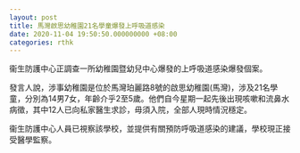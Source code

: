 ```yaml
---
layout: post
title: 馬灣啟思幼稚園21名學童爆發上呼吸道感染
date: 2020-11-04 19:50:50.000000000 +08:00
categories: rthk
---
```


衞生防護中心正調查一所幼稚園暨幼兒中心爆發的上呼吸道感染爆發個案。

發言人說，涉事幼稚園是位於馬灣珀麗路8號的啟思幼稚園(馬灣)，涉及21名學童，分別為14男7女，年齡介乎2至5歲。他們自今星期一起先後出現咳嗽和流鼻水病徵，其中12人已向私家醫生求診，毋須入院，全部人現時情況穩定。

衞生防護中心人員已視察該學校，並提供有關預防呼吸道感染的建議，學校現正接受醫學監察。
